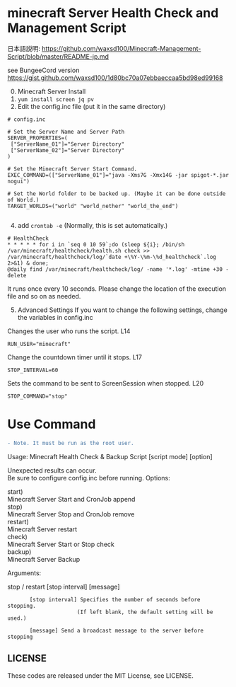 #  minecraft Server Health Check and Management Script

日本語説明: https://github.com/waxsd100/Minecraft-Management-Script/blob/master/README-jp.md

see BungeeCord version   
https://gist.github.com/waxsd100/1d80bc70a07ebbaeccaa5bd98ed99168

0. Minecraft Server Install
1. `yum install screen jq pv`
2. Edit the config.inc file (put it in the same directory)
```
# config.inc

# Set the Server Name and Server Path
SERVER_PROPERTIES=(
 ["ServerName_01"]="Server Directory"
 ["ServerName_02"]="Server Directory"
)

# Set the Minecraft Server Start Command.
EXEC_COMMAND=(["ServerName_01"]="java -Xms7G -Xmx14G -jar spigot-*.jar nogui")

# Set the World folder to be backed up. (Maybe it can be done outside of World.)
TARGET_WORLDS=("world" "world_nether" "world_the_end")


```
4. add `crontab -e` (Normally, this is set automatically.)
```
# HealthCheck 
* * * * * for i in `seq 0 10 59`;do (sleep ${i}; /bin/sh /var/minecraft/healthcheck/health.sh check >> /var/minecraft/healthcheck/log/`date +\%Y-\%m-\%d_healthcheck`.log 2>&1) & done;
@daily find /var/minecraft/healthcheck/log/ -name '*.log' -mtime +30 -delete
```
It runs once every 10 seconds.
Please change the location of the execution file and so on as needed.


5. Advanced Settings
If you want to change the following settings, change the variables in config.inc

Changes the user who runs the script. L14

```
RUN_USER="minecraft"
```
Change the countdown timer until it stops. L17
```
STOP_INTERVAL=60
```
Sets the command to be sent to ScreenSession when stopped. L20
```
STOP_COMMAND="stop"
```

# Use Command 

```diff
- Note. It must be run as the root user.
```

Usage: Minecraft Health Check & Backup Script [script mode] [option]  

  Unexpected results can occur.  
  Be sure to configure config.inc before running. 
Options:  

  start)    
      Minecraft Server Start and CronJob append  
  stop)    
     Minecraft Server Stop and CronJob remove  
  restart)    
     Minecraft Server restart  
  check)    
      Minecraft Server Start or Stop check  
  backup)    
   Minecraft Server Backup  

Arguments:  

  stop / restart [stop interval] [message]  

           [stop interval] Specifies the number of seconds before stopping.  
                          (If left blank, the default setting will be used.)  

           [message] Send a broadcast message to the server before stopping  



## LICENSE   
These codes are released under the MIT License, see LICENSE.
